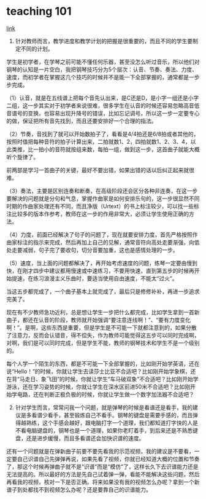 # teaching 101

[link](https://zhuanlan.zhihu.com/p/24653848?refer=music101)

1. 针对教师而言，教学进度和教学计划的把握是很重要的，而且不同的学生要制定不同的计划。

学生是初学者，在学琴之前可能不懂任何乐器，甚至没怎么听过音乐，所以他们对钢琴的认知是一片空白，我把钢琴技巧分为5个层次：认音、节奏、奏法、力度、速度，而初学者在掌握这几个技巧的时候并不是能一下全部掌握的，通常都是一步步完成。

（1）认音，就是在五线谱上把每个音先认出来，是C还是D，是小字一组还是小字二组，这一步其实对于初学者来说很难，很多学生在认音的时候还容易忽略高音低音谱号的变换，也容易出现升降号的错误，比如忘记调号，所以这一步一定要专心的做，保证把所有音先找到，而且还要安排好一个合理的指法。

（2）节奏，音找到了就可以开始数拍子了，看看是4/4拍还是6/8拍或者其他的，按照时值把每种音符的拍子计算出来，二拍就数1、2，四拍就数1、2、3、4，以此类推，比一拍小的音符就按组来数，每拍一组，做到这一步，这首曲子就能大概听个旋律了。

前两部是学习一首曲子的关键，最好不要出错，如果出错的话以后纠正起来就很难。

（3）奏法，主要是区别连奏和断奏，在高级阶段还会区分各种非连奏，在这一步要解决的问题就是分句和气息，掌握作曲家是如何安排乐句的，这一步很显然不同时期的作曲家处理还有不同，而且净版（Urtext）的书上标注较少，可以找一些标注比较多的版本作参考，教师在这一步的作用非常大，必须让学生使用正确的方法。

（4）力度，前面已经解决了句子的问题了，现在就要安排力度，首先严格按照作曲家标注的指示来完成，然后再加上自己的见解，通常音符向高处走要渐强，向低处走要减弱，句子完了要收句，切分音要加重，这也是感情处理的一步。

（5）速度，当上面的问题都解决了，再开始考虑速度的问题，练琴一定要由慢到快，在刚才四步中建议都用慢速或中速练习，不要用快速，直到第五步的时候再开始提速，在练习浪漫主义乐曲时，要适当使用自由速度，不能太“过火”。

当这五步都完成了，一个曲子基本上就完成了，最后只是修修补补，再进一步追求完美了。

现在有不少教师急功近利，总是想让学生一步把什么都完成，比如学生拿到一首新曲子，都还在认音的阶段，教师就开始强调“要注意连线啊！”、“要有力度变化啊！”。是啊，这些东西是重要，但是学生是不可能一下就都注意到的，如果分散了注意力，反而会认错音，得不偿失，作为教师可能觉得这五步可以同时完成啊，对啊，我们是可以同时完成，但是学生不能，教师的钢琴技术和学生不是一个级别的。

每个人学一个陌生的东西，都是不可能一下全部掌握的，比如刚开始学英语，还在说“Hello！”的时候，你就让学生去读莎士比亚不合适吧？比如刚开始学象棋，还在背“马走日、象飞田”的时候，你就让学生“车马破双象”不合适吧？比如刚开始学游泳，还在学习姿势的时候，你就让学生在深水区前进50米不合适吧？比如刚开始学电路，还在判断正极负极的时候，你就让学生做一个数字加法器不合适吧？

2. 针对学生而言，常常问我一个问题，就是弹琴的时候是看谱还是看手，我的建议是多看谱少看手，甚至锻炼自己不看手。钢琴的键盘是需要手感的，而且弹得越熟练，这个手感会越好，跟电脑打字一个道理，我们都知道打字快的人是不看电脑键盘的，钢琴也是一个道理，如果你老盯着手，到后来还是不熟悉键盘，还是进步缓慢，而且多看谱还会加快识谱的速度。

还有一个问题就是在弹新曲子前要不要先看我的示范视频，我的建议是不要看，一定要自己识谱自己先弹弹再说，如果先看了视频，你就已经知道大概的位置和节奏了，那这个时候再弹曲子就不是“识谱”而是“模仿”了，这样长久下去识谱能力还是无法提高的。所以最好的方法是先自己试着弹一弹，看能不能解决这些问题，然后再看我的视频，核对一下是否正确。将来如果没有我的视频怎么办呢？拿到一个新谱子到处都找不到视频怎么办呢？还是要靠自己的识谱能力。



